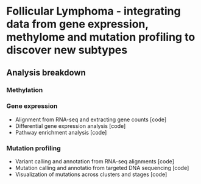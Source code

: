 # Follicular Lymphoma - integrating data from gene expression, methylome and mutation profiling to discover new subtypes 

## Analysis breakdown 

### Methylation

### Gene expression 

- Alignment from RNA-seq and extracting gene counts [code]
- Differential gene expression analysis [code]
- Pathway enrichment analysis [code] 

### Mutation profiling 

- Variant calling and annotation from RNA-seq alignments [code]
- Mutation calling and annotatio from targeted DNA sequencing [code]
- Visualization of mutations across clusters and stages [code] 
